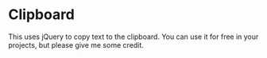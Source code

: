 # Clipboard
This uses jQuery to copy text to the clipboard. You can use it for free in your projects, but please give me some credit. 
